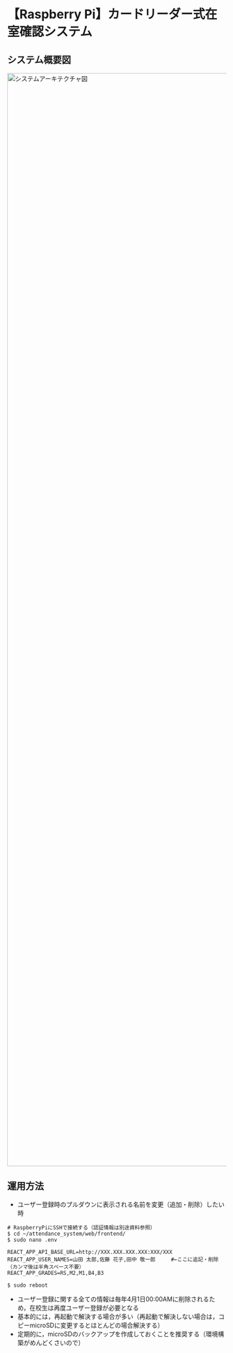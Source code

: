 # 【Raspberry Pi】カードリーダー式在室確認システム

## システム概要図

<img width="3084" height="2505" alt="システムアーキテクチャ図" src="https://github.com/user-attachments/assets/818a0663-7f74-4e34-96ea-ec224854d871" />

## 運用方法

- ユーザー登録時のプルダウンに表示される名前を変更（追加・削除）したい時

```
# RaspberryPiにSSHで接続する（認証情報は別途資料参照）
$ cd ~/attendance_system/web/frontend/
$ sudo nano .env

REACT_APP_API_BASE_URL=http://XXX.XXX.XXX.XXX:XXX/XXX
REACT_APP_USER_NAMES=山田 太郎,佐藤 花子,田中 敬一郎     #←ここに追記・削除（カンマ後は半角スペース不要）
REACT_APP_GRADES=RS,M2,M1,B4,B3

$ sudo reboot
```

- ユーザー登録に関する全ての情報は毎年4月1日00:00AMに削除されるため，在校生は再度ユーザー登録が必要となる
- 基本的には，再起動で解決する場合が多い（再起動で解決しない場合は，コピーmicroSDに変更するとほとんどの場合解決する）
- 定期的に，microSDのバックアップを作成しておくことを推奨する（環境構築がめんどくさいので）
